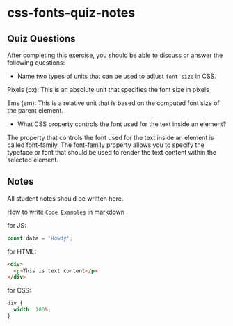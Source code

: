 # css-fonts-quiz-notes

## Quiz Questions

After completing this exercise, you should be able to discuss or answer the following questions:

- Name two types of units that can be used to adjust `font-size` in CSS.

Pixels (px): This is an absolute unit that specifies the font size in pixels

Ems (em): This is a relative unit that is based on the computed font size of the parent element.

- What CSS property controls the font used for the text inside an element?

The property that controls the font used for the text inside an element is called font-family. The font-family property allows you to specify the typeface or font that should be used to render the text content within the selected element.

## Notes

All student notes should be written here.

How to write `Code Examples` in markdown

for JS:

```javascript
const data = 'Howdy';
```

for HTML:

```html
<div>
  <p>This is text content</p>
</div>
```

for CSS:

```css
div {
  width: 100%;
}
```
